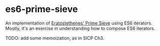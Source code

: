 # es6-prime-sieve
An implementation of [Eratostethenes' Prime Sieve](http://en.wikipedia.org/wiki/Sieve_of_Eratosthenes) 
using ES6 iterators. Mostly, it's an exercise in understanding how to compose ES6 iterators.

TODO: add some memoization, as in SICP Ch3.
